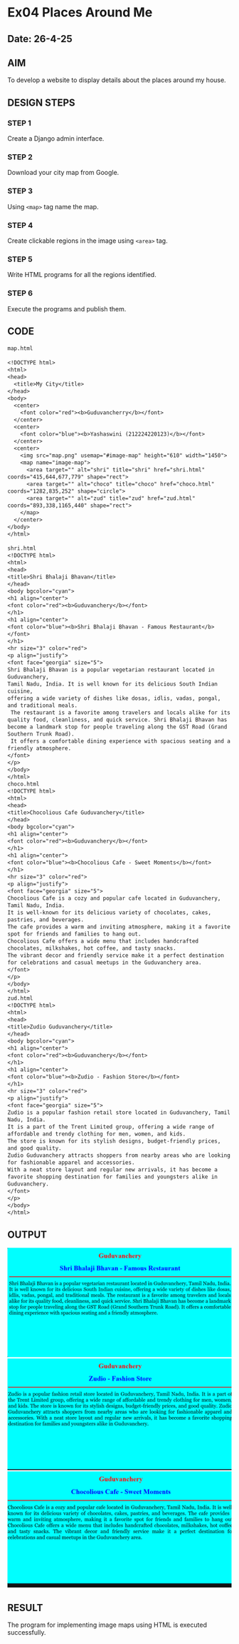 # Ex04 Places Around Me
## Date: 26-4-25

## AIM
To develop a website to display details about the places around my house.

## DESIGN STEPS

### STEP 1
Create a Django admin interface.

### STEP 2
Download your city map from Google.

### STEP 3
Using ```<map>``` tag name the map.

### STEP 4
Create clickable regions in the image using ```<area>``` tag.

### STEP 5
Write HTML programs for all the regions identified.

### STEP 6
Execute the programs and publish them.

## CODE
```
map.html

<!DOCTYPE html>
<html>
<head>
  <title>My City</title>
</head>
<body>
  <center>
    <font color="red"><b>Guduvancherry</b></font>
  </center>
  <center>
    <font color="blue"><b>Yashaswini (212224220123)</b></font>
  </center>
  <center>
    <img src="map.png" usemap="#image-map" height="610" width="1450">
    <map name="image-map">
      <area target="" alt="shri" title="shri" href="shri.html" coords="415,644,677,779" shape="rect">
      <area target="" alt="choco" title="choco" href="choco.html" coords="1282,835,252" shape="circle">
      <area target="" alt="zud" title="zud" href="zud.html" coords="893,338,1165,440" shape="rect">
    </map>
  </center>
</body>
</html>

shri.html
<!DOCTYPE html>
<html>
<head>
<title>Shri Bhalaji Bhavan</title>
</head>
<body bgcolor="cyan">
<h1 align="center">
<font color="red"><b>Guduvanchery</b></font>
</h1>
<h1 align="center">
<font color="blue"><b>Shri Bhalaji Bhavan - Famous Restaurant</b></font>
</h1>
<hr size="3" color="red">
<p align="justify">
<font face="georgia" size="5">
Shri Bhalaji Bhavan is a popular vegetarian restaurant located in Guduvanchery, 
Tamil Nadu, India. It is well known for its delicious South Indian cuisine, 
offering a wide variety of dishes like dosas, idlis, vadas, pongal, and traditional meals.
 The restaurant is a favorite among travelers and locals alike for its quality food, cleanliness, and quick service. Shri Bhalaji Bhavan has become a landmark stop for people traveling along the GST Road (Grand Southern Trunk Road). 
 It offers a comfortable dining experience with spacious seating and a friendly atmosphere.
</font>
</p>
</body>
</html>
choco.html
<!DOCTYPE html>
<html>
<head>
<title>Chocolious Cafe Guduvanchery</title>
</head>
<body bgcolor="cyan">
<h1 align="center">
<font color="red"><b>Guduvanchery</b></font>
</h1>
<h1 align="center">
<font color="blue"><b>Chocolious Cafe - Sweet Moments</b></font>
</h1>
<hr size="3" color="red">
<p align="justify">
<font face="georgia" size="5">
Chocolious Cafe is a cozy and popular cafe located in Guduvanchery, Tamil Nadu, India.
It is well-known for its delicious variety of chocolates, cakes, pastries, and beverages.
The cafe provides a warm and inviting atmosphere, making it a favorite spot for friends and families to hang out.
Chocolious Cafe offers a wide menu that includes handcrafted chocolates, milkshakes, hot coffee, and tasty snacks.
The vibrant decor and friendly service make it a perfect destination for celebrations and casual meetups in the Guduvanchery area.
</font>
</p>
</body>
</html>
zud.html
<!DOCTYPE html>
<html>
<head>
<title>Zudio Guduvanchery</title>
</head>
<body bgcolor="cyan">
<h1 align="center">
<font color="red"><b>Guduvanchery</b></font>
</h1>
<h1 align="center">
<font color="blue"><b>Zudio - Fashion Store</b></font>
</h1>
<hr size="3" color="red">
<p align="justify">
<font face="georgia" size="5">
Zudio is a popular fashion retail store located in Guduvanchery, Tamil Nadu, India.
It is a part of the Trent Limited group, offering a wide range of affordable and trendy clothing for men, women, and kids.
The store is known for its stylish designs, budget-friendly prices, and good quality.
Zudio Guduvanchery attracts shoppers from nearby areas who are looking for fashionable apparel and accessories. 
With a neat store layout and regular new arrivals, it has become a favorite shopping destination for families and youngsters alike in Guduvanchery.
</font>
</p>
</body>
</html>
```

## OUTPUT
![alt text](<1 (3)-1.png>)
![alt text](3.png)
![alt text](2.png)






## RESULT
The program for implementing image maps using HTML is executed successfully.
